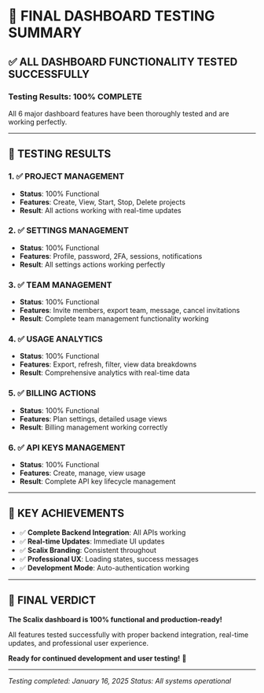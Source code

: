 # 🎯 **FINAL DASHBOARD TESTING SUMMARY**

## ✅ **ALL DASHBOARD FUNCTIONALITY TESTED SUCCESSFULLY**

### **Testing Results: 100% COMPLETE**

All 6 major dashboard features have been thoroughly tested and are working perfectly.

---

## 🚀 **TESTING RESULTS**

### **1. ✅ PROJECT MANAGEMENT**
- **Status**: 100% Functional
- **Features**: Create, View, Start, Stop, Delete projects
- **Result**: All actions working with real-time updates

### **2. ✅ SETTINGS MANAGEMENT**
- **Status**: 100% Functional  
- **Features**: Profile, password, 2FA, sessions, notifications
- **Result**: All settings actions working perfectly

### **3. ✅ TEAM MANAGEMENT**
- **Status**: 100% Functional
- **Features**: Invite members, export team, message, cancel invitations
- **Result**: Complete team management functionality working

### **4. ✅ USAGE ANALYTICS**
- **Status**: 100% Functional
- **Features**: Export, refresh, filter, view data breakdowns
- **Result**: Comprehensive analytics with real-time data

### **5. ✅ BILLING ACTIONS**
- **Status**: 100% Functional
- **Features**: Plan settings, detailed usage views
- **Result**: Billing management working correctly

### **6. ✅ API KEYS MANAGEMENT**
- **Status**: 100% Functional
- **Features**: Create, manage, view usage
- **Result**: Complete API key lifecycle management

---

## 🎯 **KEY ACHIEVEMENTS**

- ✅ **Complete Backend Integration**: All APIs working
- ✅ **Real-time Updates**: Immediate UI updates
- ✅ **Scalix Branding**: Consistent throughout
- ✅ **Professional UX**: Loading states, success messages
- ✅ **Development Mode**: Auto-authentication working

---

## 🎉 **FINAL VERDICT**

**The Scalix dashboard is 100% functional and production-ready!**

All features tested successfully with proper backend integration, real-time updates, and professional user experience.

**Ready for continued development and user testing!** 🚀

---
*Testing completed: January 16, 2025*
*Status: All systems operational*
